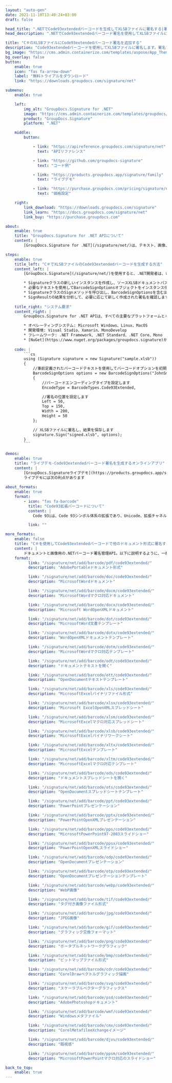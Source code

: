 ```yaml
---
layout: "auto-gen"
date: 2021-11-10T13:40:24+03:00
draft: false

head_title: ".NETでCode93extendedバーコードを生成してXLSBファイルに署名する|署名文書"
head_description: ".NETでCode93extendedバーコード署名を使用してXLSBファイルに署名する-一般的なビジネスドキュメントや画像ファイル形式にバーコードを追加する."

title: "C＃のXLSBファイルにCode93extendedバーコード署名を追加する"
description: "Code93extendedバーコードを使用してXLSBファイルに署名します。署名プロパティを操作し、ニーズに合ったドキュメント内で高度な署名オプションを設定します."
bg_image: "https://cms.admin.containerize.com/templates/aspose/App_Themes/V3/images/bg/header1.png"
bg_overlay: false
button:
    enable: true
    icon: "fas fa-arrow-down"
    label: "無料トライアルをダウンロード"
    link: "https://downloads.groupdocs.com/signature/net"

submenu:
    enable: true

    left:
        img_alt: "GroupDocs.Signature for .NET"
        image: "https://cms.admin.containerize.com/templates/groupdocs/images/product-logos/90x90-noborder/groupdocs-signature-net.png"
        product: "GroupDocs.Signature"
        platform: ".NET"

    middle:
        button:

            - link: "https://apireference.groupdocs.com/signature/net"
              text: "APIリファレンス"

            - link: "https://github.com/groupdocs-signature"
              text: "コード例"

            - link: "https://products.groupdocs.app/signature/family"
              text: "ライブデモ"

            - link: "https://purchase.groupdocs.com/pricing/signature/net"
              text: "価格設定"

    right:
        link_download: "https://downloads.groupdocs.com/signature"
        link_learn: "https://docs.groupdocs.com/signature/net"
        link_buy: "https://purchase.groupdocs.com"

about:
    enable: true
    title: "GroupDocs.Signature for .NET APIについて"
    content: |
        [GroupDocs.Signature for .NET](/signature/net/)は、テキスト、画像、バーコード、スタンプ、フォームフィールド、QRコード、メタデータなどのさまざまな署名タイプを使用してデジタルドキュメントに電子署名するネイティブ.NETAPIです。ユーザーは、PDF、Microsoft Word、Excelワークシート、PowerPointプレゼンテーション、Adobe Photoshop、メタファイル、および画像ファイル形式内のデジタル署名を追加、編集、検証、削除、および検索でき、必要に応じて署名プロパティをカスタマイズするための追加サポートがあります。

steps:
    enable: true
    title_left: "C＃でXLSBファイルのCode93extendedバーコードを生成する方法"
    content_left: |
        [GroupDocs.Signature](/signature/net/)を使用すると、.NET開発者は、いくつかの簡単な手順を実行することで、アプリケーション内のXLSBファイルにCode93拡張バーコードを簡単に追加できます。

        * Signatureクラスの新しいインスタンスを作成し、ソースXLSBドキュメントパスをコンストラクターパラメーターとして渡します。
        * 必要なテキストを使用してBarcodeSignOptionsオブジェクトをインスタンス化し、EncodeTypeプロパティをCode93Extendedに設定します。
        * SignatureクラスのSignメソッドを呼び出し、BarcodeSignOptionsを含む出力XLSBファイル名を渡します。
        * SignResultの結果を分析して、必要に応じて新しく作成された署名を確認します。
        
    title_right: "システム要求"
    content_right: |
        GroupDocs.Signature for .NET APIは、すべての主要なプラットフォームとオペレーティングシステムでサポートされています。以下のコードを実行する前に、システムに次の前提条件がインストールされていることを確認してください。

        * オペレーティングシステム: Microsoft Windows、Linux、MacOS
        * 開発環境: Visual Studio、Xamarin、MonoDevelop
        * フレームワーク: .NET Framework、.NET Standard、.NET Core、Mono
        * [NuGet](https://www.nuget.org/packages/groupdocs.signature)からGroupDocs.Signaturefor.NETの最新バージョンをダウンロードします
        
    code: |
        ```cs
        using (Signature signature = new Signature("sample.xlsb"))
        {
            //事前定義されたバーコードテキストを使用してバーコードオプションを初期化します
            BarcodeSignOptions options = new BarcodeSignOptions("JohnSmith")
            {
                //バーコードエンコーディングタイプを設定します
                EncodeType = BarcodeTypes.Code93Extended,

                //署名の位置を設定します
                Left = 50,
                Top = 150,
                Width = 200,
                Height = 50
            };

            // XLSBファイルに署名し、結果を保存します 
            signature.Sign("signed.xlsb", options);
        }
        ```
        
demos:
    enable: true
    title: "ライブデモ-Code93extendedバーコード署名を生成するオンラインアプリ"
    content: |
        [GroupDocs.Signatureライブデモ](https://products.groupdocs.app/signature/family)サイトにアクセスして、Code93extendedバーコードをXLSBファイルに今すぐ追加してください。  
        ライブデモには次の利点があります
        
about_formats:
    enable: true
    format:
        - icon: "fas fa-barcode"
          title: "Code93拡張バーコードについて"
          content: |
            Code 93iは、Code 93シンボル体系の拡張であり、Unicode、拡張チャネル解釈（ECI）プロトコル、および追加のエラーチェック機能などのサポートが追加されています。コード93iは1999年に標準化され、線形シンボルの最高密度のデータエンコーディングの一部を提供します。

          link: ""

more_formats:
    enable: false
    title: "C＃を使用してCode93extendedバーコードで他のドキュメント形式に署名する"
    content: |
        ドキュメントと画像用の.NETバーコード署名管理API。以下に説明するように、一般的なファイル形式のいくつかにバーコード署名を追加します。
    format: 
          link: "/signature/net/add/barcode/pdf/code93extended/"
          description: "AdobePortableドキュメント形式"

          link: "/signature/net/add/barcode/doc/code93extended/"
          description: "MicrosoftWordドキュメント"

          link: "/signature/net/add/barcode/docm/code93extended/"
          description: "MicrosoftWordマクロ対応ドキュメント"

          link: "/signature/net/add/barcode/docx/code93extended/"
          description: "Microsoft WordOpenXMLドキュメント"

          link: "/signature/net/add/barcode/dot/code93extended/"
          description: "MicrosoftWord文書テンプレート"

          link: "/signature/net/add/barcode/dotx/code93extended/"
          description: "WordOpenXMLドキュメントテンプレート"

          link: "/signature/net/add/barcode/dotm/code93extended/"
          description: "MicrosoftWordマクロ対応テンプレート"       

          link: "/signature/net/add/barcode/odt/code93extended/"
          description: "ドキュメントテキストを開く"

          link: "/signature/net/add/barcode/ott/code93extended/"
          description: "OpenDocumentテキストテンプレート"

          link: "/signature/net/add/barcode/xls/code93extended/"
          description: "MicrosoftExcelバイナリファイル形式"

          link: "/signature/net/add/barcode/xlsx/code93extended/"
          description: "Microsoft ExcelOpenXMLスプレッドシート"

          link: "/signature/net/add/barcode/xlsm/code93extended/"
          description: "MicrosoftExcelマクロ対応スプレッドシート"

          link: "/signature/net/add/barcode/xlsb/code93extended/"
          description: "MicrosoftExcelバイナリワークシート"

          link: "/signature/net/add/barcode/xltx/code93extended/"
          description: "MicrosoftExcelテンプレート"

          link: "/signature/net/add/barcode/xltm/code93extended/"
          description: "MicrosoftExcelマクロ対応テンプレート"

          link: "/signature/net/add/barcode/ods/code93extended/"
          description: "ドキュメントスプレッドシートを開く"

          link: "/signature/net/add/barcode/ots/code93extended/"
          description: "OpenDocumentスプレッドシートテンプレート"

          link: "/signature/net/add/barcode/ppt/code93extended/"
          description: "PowerPointプレゼンテーション"

          link: "/signature/net/add/barcode/pptx/code93extended/"
          description: "PowerPointOpenXMLプレゼンテーション"

          link: "/signature/net/add/barcode/pps/code93extended/"
          description: "MicrosoftPowerPoint97-2003スライドショー"

          link: "/signature/net/add/barcode/ppsx/code93extended/"
          description: "PowerPointOpenXMLスライドショー"                              

          link: "/signature/net/add/barcode/odp/code93extended/"
          description: "OpenDocumentプレゼンテーション"

          link: "/signature/net/add/barcode/otp/code93extended/"
          description: "OpenDocumentプレゼンテーションテンプレート"

          link: "/signature/net/add/barcode/webp/code93extended/"
          description: "WebP画像"

          link: "/signature/net/add/barcode/tif/code93extended/"
          description: "タグ付き画像ファイル形式"

          link: "/signature/net/add/barcode/jpg/code93extended/"
          description: "JPEG画像"

          link: "/signature/net/add/barcode/gif/code93extended/"
          description: "グラフィック交換フォーマット"

          link: "/signature/net/add/barcode/png/code93extended/"
          description: "ポータブルネットワークグラフィック"

          link: "/signature/net/add/barcode/bmp/code93extended/"
          description: "ビットマップファイル形式"

          link: "/signature/net/add/barcode/cdr/code93extended/"
          description: "CorelDrawベクトルグラフィック描画"

          link: "/signature/net/add/barcode/svg/code93extended/"
          description: "スケーラブルベクターグラフィックス"

          link: "/signature/net/add/barcode/psd/code93extended/"
          description: "AdobePhotoshopドキュメント"

          link: "/signature/net/add/barcode/wmf/code93extended/"
          description: "Windowsメタファイル"        

          link: "/signature/net/add/barcode/cmx/code93extended/"
          description: "CorelMetafileeXchangeイメージ"

          link: "/signature/net/add/barcode/djvu/code93extended/"
          description: "既視感"

          link: "/signature/net/add/barcode/ppsm/code93extended/"
          description: "MicrosoftPowerPointマクロ対応のスライドショー"

back_to_top:
    enable: true
---
```

